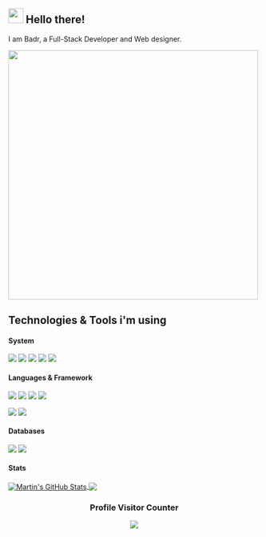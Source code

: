 ## <img src="https://raw.githubusercontent.com/MartinHeinz/MartinHeinz/master/wave.gif" width="30px"> Hello there!

I am Badr, a Full-Stack Developer and Web designer.

<a href="https://discord.gg/pv9NAS9KvH">
  <img width=500 src="https://discord.c99.nl/widget/theme-1/788004009465872385.png"/>
</a>

## Technologies & Tools i'm using
#### System
![](https://img.shields.io/badge/Manjaro-%2343853D?style=for-the-badge&logo=linux&logoColor=white&color=34be5b)
![](https://img.shields.io/badge/VSCode-%2343853D?style=for-the-badge&logo=visual-studio-code&logoColor=white&color=007ACC)
![](https://img.shields.io/badge/Alacritty-%2343853D?style=for-the-badge&logo=alacritty&logoColor=white&color=F46D01)
![](https://img.shields.io/badge/VIM-%2343853D?style=for-the-badge&logo=vim&logoColor=white&color=019733)
![](https://img.shields.io/badge/Docker-%2343853D?style=for-the-badge&logo=docker&logoColor=white&color=2496ED)

#### Languages & Framework
![](https://img.shields.io/badge/JavaScript-%2343853D?style=for-the-badge&logo=javascript&logoColor=white&color=F7DF1E)
![](https://img.shields.io/badge/html5-%23E34F26.svg?style=for-the-badge&logo=html5&logoColor=white)
![](https://img.shields.io/badge/css3-%231572B6.svg?style=for-the-badge&logo=css3&logoColor=white)
![](https://img.shields.io/badge/Markdown-%2343853D?style=for-the-badge&logo=markdown&logoColor=white&color=000000)

![](https://img.shields.io/badge/React-%2343853D?style=for-the-badge&logo=react&logoColor=white&color=61DAFB)
![](https://img.shields.io/badge/Material_UI-%2343853D?style=for-the-badge&logo=material-ui&logoColor=white&color=0081CB)

#### Databases
![](https://img.shields.io/badge/SQLite-%2343853D?style=for-the-badge&logo=sqlite&logoColor=white&color=003B57)
![](https://img.shields.io/badge/MongoDB-%2343853D?style=for-the-badge&logo=mongodb&logoColor=white&color=47A248)

#### Stats
<a href="https://github.com/vysking/vysking">
  <img align="center" src="https://github-readme-stats.vercel.app/api?username=VysKing&theme=dracula&line_height=27&show_icons=true&include_all_commits=true&count_private=true" alt="Martin's GitHub Stats" />
</a>
<a href="https://github.com/vysking/vysking">
  <img align="center" src="https://github-readme-stats.vercel.app/api/top-langs/?username=VysKing&theme=dracula&langs_count=3&count_private=true" />
</a>

<div align=center>
  <h3><b>Profile Visitor Counter</b></h3>
</div>
    
<p align="center" >   
  <img src="https://profile-counter.glitch.me/VysKing/count.svg" />  
</p>
